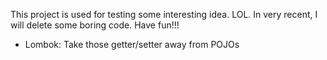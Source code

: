This project is used for testing some interesting idea. LOL. In very recent, I will delete some boring code. Have fun!!!

* Lombok: Take those getter/setter away from POJOs